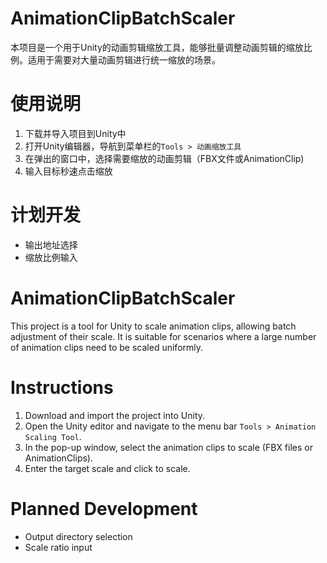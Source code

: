 # AnimationClipBatchScaler
本项目是一个用于Unity的动画剪辑缩放工具，能够批量调整动画剪辑的缩放比例。适用于需要对大量动画剪辑进行统一缩放的场景。

# 使用说明
1. 下载并导入项目到Unity中
2. 打开Unity编辑器，导航到菜单栏的`Tools > 动画缩放工具`
3. 在弹出的窗口中，选择需要缩放的动画剪辑（FBX文件或AnimationClip)
4. 输入目标秒速点击缩放

# 计划开发
- 输出地址选择
- 缩放比例输入


# AnimationClipBatchScaler
This project is a tool for Unity to scale animation clips, allowing batch adjustment of their scale. It is suitable for scenarios where a large number of animation clips need to be scaled uniformly.

# Instructions
1. Download and import the project into Unity.
2. Open the Unity editor and navigate to the menu bar `Tools > Animation Scaling Tool`.
3. In the pop-up window, select the animation clips to scale (FBX files or AnimationClips).
4. Enter the target scale and click to scale.

# Planned Development
- Output directory selection
- Scale ratio input

